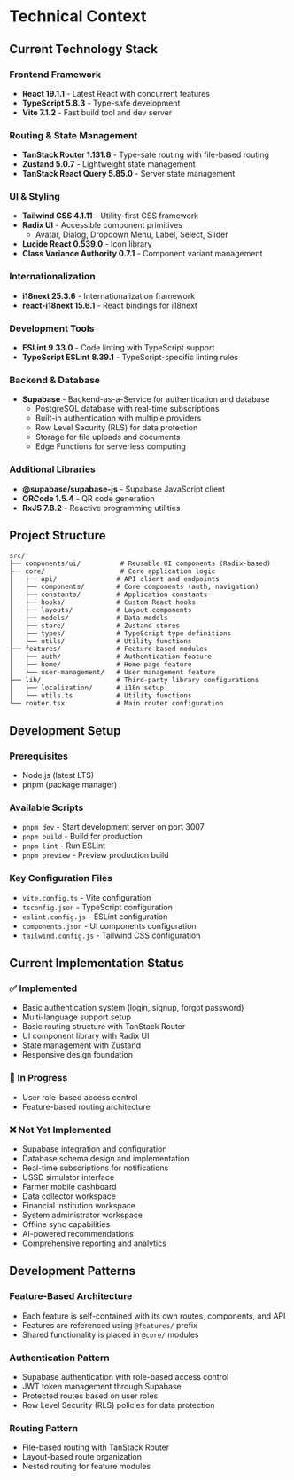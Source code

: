 # Technical Context

## Current Technology Stack

### Frontend Framework
- **React 19.1.1** - Latest React with concurrent features
- **TypeScript 5.8.3** - Type-safe development
- **Vite 7.1.2** - Fast build tool and dev server

### Routing & State Management
- **TanStack Router 1.131.8** - Type-safe routing with file-based routing
- **Zustand 5.0.7** - Lightweight state management
- **TanStack React Query 5.85.0** - Server state management

### UI & Styling
- **Tailwind CSS 4.1.11** - Utility-first CSS framework
- **Radix UI** - Accessible component primitives
  - Avatar, Dialog, Dropdown Menu, Label, Select, Slider
- **Lucide React 0.539.0** - Icon library
- **Class Variance Authority 0.7.1** - Component variant management

### Internationalization
- **i18next 25.3.6** - Internationalization framework
- **react-i18next 15.6.1** - React bindings for i18next

### Development Tools
- **ESLint 9.33.0** - Code linting with TypeScript support
- **TypeScript ESLint 8.39.1** - TypeScript-specific linting rules

### Backend & Database
- **Supabase** - Backend-as-a-Service for authentication and database
  - PostgreSQL database with real-time subscriptions
  - Built-in authentication with multiple providers
  - Row Level Security (RLS) for data protection
  - Storage for file uploads and documents
  - Edge Functions for serverless computing

### Additional Libraries
- **@supabase/supabase-js** - Supabase JavaScript client
- **QRCode 1.5.4** - QR code generation
- **RxJS 7.8.2** - Reactive programming utilities

## Project Structure

```
src/
├── components/ui/          # Reusable UI components (Radix-based)
├── core/                   # Core application logic
│   ├── api/               # API client and endpoints
│   ├── components/        # Core components (auth, navigation)
│   ├── constants/         # Application constants
│   ├── hooks/             # Custom React hooks
│   ├── layouts/           # Layout components
│   ├── models/            # Data models
│   ├── store/             # Zustand stores
│   ├── types/             # TypeScript type definitions
│   └── utils/             # Utility functions
├── features/              # Feature-based modules
│   ├── auth/              # Authentication feature
│   ├── home/              # Home page feature
│   └── user-management/   # User management feature
├── lib/                   # Third-party library configurations
│   ├── localization/      # i18n setup
│   └── utils.ts           # Utility functions
└── router.tsx             # Main router configuration
```

## Development Setup

### Prerequisites
- Node.js (latest LTS)
- pnpm (package manager)

### Available Scripts
- `pnpm dev` - Start development server on port 3007
- `pnpm build` - Build for production
- `pnpm lint` - Run ESLint
- `pnpm preview` - Preview production build

### Key Configuration Files
- `vite.config.ts` - Vite configuration
- `tsconfig.json` - TypeScript configuration
- `eslint.config.js` - ESLint configuration
- `components.json` - UI components configuration
- `tailwind.config.js` - Tailwind CSS configuration

## Current Implementation Status

### ✅ Implemented
- Basic authentication system (login, signup, forgot password)
- Multi-language support setup
- Basic routing structure with TanStack Router
- UI component library with Radix UI
- State management with Zustand
- Responsive design foundation

### 🚧 In Progress
- User role-based access control
- Feature-based routing architecture

### ❌ Not Yet Implemented
- Supabase integration and configuration
- Database schema design and implementation
- Real-time subscriptions for notifications
- USSD simulator interface
- Farmer mobile dashboard
- Data collector workspace
- Financial institution workspace
- System administrator workspace
- Offline sync capabilities
- AI-powered recommendations
- Comprehensive reporting and analytics

## Development Patterns

### Feature-Based Architecture
- Each feature is self-contained with its own routes, components, and API
- Features are referenced using `@features/` prefix
- Shared functionality is placed in `@core/` modules

### Authentication Pattern
- Supabase authentication with role-based access control
- JWT token management through Supabase
- Protected routes based on user roles
- Row Level Security (RLS) policies for data protection

### Routing Pattern
- File-based routing with TanStack Router
- Layout-based route organization
- Nested routing for feature modules
